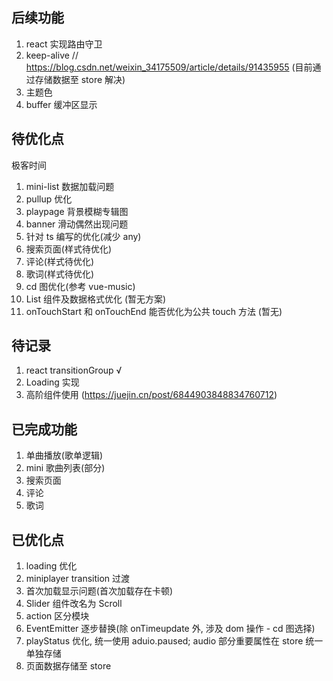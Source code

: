 ## 后续功能

1.  react 实现路由守卫
2.  keep-alive // https://blog.csdn.net/weixin_34175509/article/details/91435955 (目前通过存储数据至 store 解决)
3.  主题色
4.  buffer 缓冲区显示

## 待优化点

极客时间

1. mini-list 数据加载问题
2. pullup 优化
3. playpage 背景模糊专辑图
4. banner 滑动偶然出现问题
5. 针对 ts 编写的优化(减少 any)
6. 搜索页面(样式待优化)
7. 评论(样式待优化)
8. 歌词(样式待优化)
9.  cd 图优化(参考 vue-music)
10. List 组件及数据格式优化 (暂无方案)
11. onTouchStart 和 onTouchEnd 能否优化为公共 touch 方法 (暂无)

## 待记录

1. react transitionGroup √
2. Loading 实现
3. 高阶组件使用 (https://juejin.cn/post/6844903848834760712)

## 已完成功能

1. 单曲播放(歌单逻辑)
2. mini 歌曲列表(部分)
3. 搜索页面
4. 评论
5. 歌词

## 已优化点

1. loading 优化
2. miniplayer transition 过渡
3. 首次加载显示问题(首次加载存在卡顿)
4. Slider 组件改名为 Scroll
5. action 区分模块
6. EventEmitter 逐步替换(除 onTimeupdate 外, 涉及 dom 操作 - cd 图选择)
7. playStatus 优化, 统一使用 aduio.paused; audio 部分重要属性在 store 统一单独存储
8. 页面数据存储至 store

